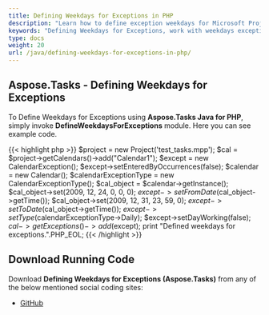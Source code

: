 ```yaml
---
title: Defining Weekdays for Exceptions in PHP
description: "Learn how to define exception weekdays for Microsoft Project (MPP/XML) projects using Aspose.Tasks Java for PHP."
keywords: "Defining Weekdays for Exceptions, work with weekdays exceptions, weekday calendar exception, Aspose.Tasks, Java, PHP"
type: docs
weight: 20
url: /java/defining-weekdays-for-exceptions-in-php/
---
```


## **Aspose.Tasks - Defining Weekdays for Exceptions**
To Define Weekdays for Exceptions using **Aspose.Tasks Java for PHP**, simply invoke **DefineWeekdaysForExceptions** module. Here you can see example code.

{{< highlight php >}}
$project = new Project('test_tasks.mpp');
$cal = $project->getCalendars()->add("Calendar1");
$except = new CalendarException();
$except->setEnteredByOccurrences(false);
$calendar = new Calendar();
$calendarExceptionType = new CalendarExceptionType();
$cal_object = $calendar->getInstance();
$cal_object->set(2009, 12, 24, 0, 0, 0);
$except->setFromDate($cal_object->getTime());
$cal_object->set(2009, 12, 31, 23, 59, 0);
$except->setToDate($cal_object->getTime());
$except->setType($calendarExceptionType->Daily);
$except->setDayWorking(false);
$cal->getExceptions()->add($except);
print "Defined weekdays for exceptions.".PHP_EOL;
{{< /highlight >}}

## **Download Running Code**
Download **Defining Weekdays for Exceptions (Aspose.Tasks)** from any of the below mentioned social coding sites:

- [GitHub](https://github.com/aspose-tasks/Aspose.Tasks-for-Java/blob/master/Plugins/Aspose_Tasks_Java_for_PHP/src/aspose/tasks/WorkingWithCalendarExceptions/DefineWeekdaysForExceptions.php)
